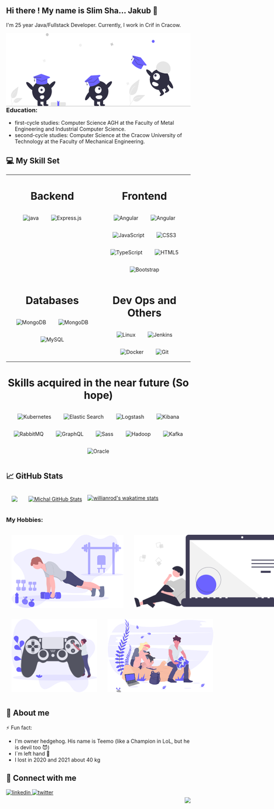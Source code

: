 <foreignObject width="100%" height="100%">
<style>
#image {float: right;}
#margin15 {margin:15px}
#hobbyrow {display: flex;  justify-content: space-between;}
</style>

## Hi there ! My name is Slim Sha... Jakub 👋
I'm 25 year Java/Fullstack Developer. Currently, I work in Crif in Cracow.

  <img id="image" src="https://raw.githubusercontent.com/kolaczjakub2/kolaczjakub2/main/undraw_Graduation_re_gthn.svg" alt='Header' height="200"/>

### Education:
* first-cycle studies: Computer Science AGH at the Faculty of Metal Engineering and Industrial Computer Science. 
* second-cycle studies: Computer Science at the Cracow University of Technology at the Faculty of Mechanical Engineering.

## 💻 My Skill Set

<table>
    <tr>
        <td valign="top" width="50%">
            <h1 align='center'>Backend</h1>
            <div align="center">
                <img id="margin15" src="https://profilinator.rishav.dev/skills-assets/java-original-wordmark.svg"
                     alt="java"
                     height="100" width='100'/>
                <img id="margin15" src="https://profilinator.rishav.dev/skills-assets/springio-icon.svg"
                     alt="Express.js"
                     height="100" width='100'/>
            </div>
        </td>
        <td valign="top" width="50%">
            <h1 align='center'>Frontend</h1>
            <div align="center">
                <img id="margin15" src="https://profilinator.rishav.dev/skills-assets/angularjs-original.svg"
                     alt="Angular" height="100"/>
                <img id="margin15" src="https://camo.githubusercontent.com/9ba016dbbe60f7b2c2835b9e633f8db7e4176e2be102b3280c91884f37207e9a/68747470733a2f2f63646e2e6a7364656c6976722e6e65742f67682f616e67756c61722d6d6174657269616c2d657874656e73696f6e732f73656c6563742d69636f6e406d61737465722f6173736574732f616e67756c61722d6d6174657269616c2d657874656e73696f6e732d6c6f676f2e737667"
                     alt="Angular" height="100"/>
                <img id="margin15" src="https://profilinator.rishav.dev/skills-assets/javascript-original.svg"
                     alt="JavaScript" height="100"/>
                <img id="margin15" src="https://profilinator.rishav.dev/skills-assets/css3-original-wordmark.svg"
                     alt="CSS3" height="100"/>
                <img id="margin15" src="https://profilinator.rishav.dev/skills-assets/typescript-original.svg"
                     alt="TypeScript" height="100"/>
                <img id="margin15"
                     src="https://profilinator.rishav.dev/skills-assets/html5-original-wordmark.svg" alt="HTML5"
                     height="100"/>
                <img id="margin15" src="https://profilinator.rishav.dev/skills-assets/bootstrap-plain.svg"
                     alt="Bootstrap" height="100"/>
            </div>
        </td>
    </tr>
    <tr>
        <td valign="top" width="50%">
            <h1 align='center'> Databases </h1>
            <div align="center">
                <img id="margin15" src="https://profilinator.rishav.dev/skills-assets/mongodb-original-wordmark.svg" alt="MongoDB"
                     height="100" width='100'/>
                <img id="margin15" src="https://profilinator.rishav.dev/skills-assets/PostgreSQL-original-wordmark.svg" alt="MongoDB"
                     height="100" width='100'/>
                <img id="margin15"
                     src="https://profilinator.rishav.dev/skills-assets/mysql-original-wordmark.svg" alt="MySQL"
                     height="100"/>
            </div>
        </td>
        <td valign="top" width="50%">
            <h1 align="center"> Dev Ops and Others</h1>
            <div align="center">
            <img id="margin15" src="https://profilinator.rishav.dev/skills-assets/linux-original.svg" alt="Linux"
                 height="100"/>
            <img id="margin15" src="https://profilinator.rishav.dev/skills-assets/jenkins-icon.svg" alt="Jenkins"
                 height="100"/>
            <img id="margin15" src="https://profilinator.rishav.dev/skills-assets/docker-original-wordmark.svg"
                 alt="Docker" height="100"/>
            <img id="margin15" src="https://profilinator.rishav.dev/skills-assets/git-scm-icon.svg" alt="Git"
                 height="100"/>
            </div>
        </td>
    </tr>
</table>

<tr>
        <td valign="top" width="50%">
            <h1 align='center'>Skills acquired in the near future (So hope)</h1>
            <div align="center">
                <img id="margin15" src="https://profilinator.rishav.dev/skills-assets/kubernetes-icon.svg"
                     alt="Kubernetes" height="100"/>
                <img id="margin15" src="https://profilinator.rishav.dev/skills-assets/elasticsearch.png"
                     alt="Elastic Search" height="100"/>
                <img id="margin15" src="https://assets.zabbix.com/img/brands/logstash.svg" alt="Logstash"
                     height="120"/>
                <img id="margin15" src="https://profilinator.rishav.dev/skills-assets/kibana.png" alt="Kibana"
                     height="100"/>
                <img id="margin15" src="https://profilinator.rishav.dev/skills-assets/rabbitmq-icon.svg"
                     alt="RabbitMQ" height="100"/>
                <img id="margin15" src="https://profilinator.rishav.dev/skills-assets/graphql.png" alt="GraphQL"
                     height="100"/>
                <img id="margin15" src="https://profilinator.rishav.dev/skills-assets/sass-original.svg"
                     alt="Sass" height="100"/>
                <img id="margin15" src="https://profilinator.rishav.dev/skills-assets/apache_hadoop-icon.svg"
                     alt="Hadoop" height="100"/>
                <img id="margin15" src="https://profilinator.rishav.dev/skills-assets/apache_kafka-icon.svg"
                     alt="Kafka" height="100"/>
                <img id="margin15" src="https://profilinator.rishav.dev/skills-assets/oracle-original.svg"
                     alt="Oracle" height="100"/>
            </div>
        </td>
    </tr>

## 📈 GitHub Stats
<div style=" display: flex;">
<a id="margin15" href="https://github.com/kolaczjakub2/kolaczjakub2">
    <img align="center"
         src="https://github-readme-stats.vercel.app/api/top-langs/?username=kolaczjakub2&theme=algolia&hide=html"/>
</a>
<a id="margin15" href="https://github.com/kolaczjakub2/kolaczjakub2">
    <img align="center"
         src="https://github-readme-stats.vercel.app/api?username=kolaczjakub2&show_icons=true&theme=algolia"
         alt="Michal GitHub Stats"/>
</a>

[![willianrod's wakatime stats](https://github-readme-stats.vercel.app/api/wakatime?username=kolaczjakub2)](https://github.com/kolaczjakub2)
</div>

### My Hobbies:
<div id="hobbyrow">
<img id="margin15" src="https://raw.githubusercontent.com/kolaczjakub2/kolaczjakub2/main/header.svg" alt='Header' height="200"/>
<img id="margin15" src="https://raw.githubusercontent.com/kolaczjakub2/kolaczjakub2/main/undraw_Code_thinking_re_gka2.svg" alt='Header' height="200"/>
</div>
<div id="hobbyrow">
<img id="margin15" src="https://raw.githubusercontent.com/kolaczjakub2/kolaczjakub2/main/undraw_gaming_6oy3.svg" alt='Header' height="200"/>
<img id="margin15" src="https://raw.githubusercontent.com/kolaczjakub2/kolaczjakub2/main/undraw_trip_dv9f.svg" alt='Header' height="200"/>
</div>

## 🙈 About me
⚡ Fun fact:
* I'm owner hedgehog. His name is Teemo (like a Champion in LoL, but he is devil too 😈)
* I`m left hand 🤚
* I lost in 2020 and 2021 about 40 kg

## 🤙 Connect with me

<div>
    <a href="https://www.linkedin.com/in/jakub-kolacz/" target="_blank">
        <img src=https://img.shields.io/badge/linkedin-%231E77B5.svg?&style=for-the-badge&logo=linkedin&logoColor=white
             alt=linkedin style="margin-bottom: 5px;"/>
    </a>
    <a href="https://twitter.com/kolaczjakub2" target="_blank">
        <img src=https://img.shields.io/badge/twitter-%2300acee.svg?&style=for-the-badge&logo=twitter&logoColor=white
             alt=twitter style="margin-bottom: 5px;"/>
    </a>

</div>


<img src="https://komarev.com/ghpvc/?username=kolaczjakub2&&style=plastic" align="right"/>
  
</foreignObject>
